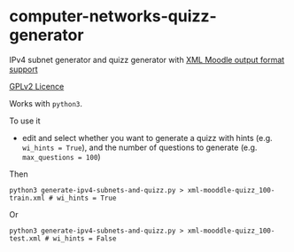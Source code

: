 # computer-networks-quizz-generator

IPv4 subnet generator and quizz generator with [XML Moodle output format support](https://docs.moodle.org/3x/fr/Question_cloze_à_réponses_intégrées)

[GPLv2 Licence](https://docs.moodle.org/19/fr/Licence)


Works with `python3`.

To use it
- edit and select whether you want to generate a quizz with hints (e.g. `wi_hints = True`), and the number of questions to generate (e.g. `max_questions = 100`)

Then 
  
    python3 generate-ipv4-subnets-and-quizz.py > xml-mooddle-quizz_100-train.xml # wi_hints = True 

Or

    python3 generate-ipv4-subnets-and-quizz.py > xml-mooddle-quizz_100-test.xml # wi_hints = False

